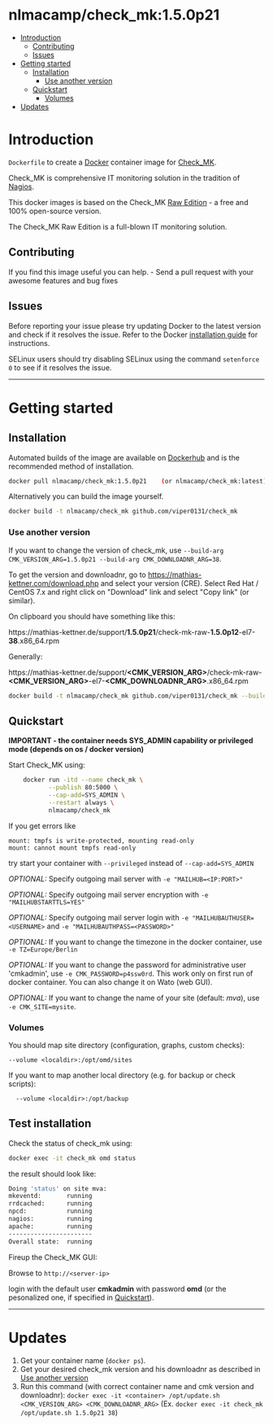 # nlmacamp/check_mk:1.5.0p21

- [Introduction](#introduction)
  - [Contributing](#contributing)
  - [Issues](#issues)
- [Getting started](#getting-started)
  - [Installation](#installation)
    - [Use another version](#use-another-version)
  - [Quickstart](#quickstart)
    - [Volumes](#volumes)
- [Updates](#updates)


# Introduction

`Dockerfile` to create a [Docker](https://www.docker.com/) container image for [Check_MK](https://mathias-kettner.de/check_mk.html).

Check_MK is comprehensive IT monitoring solution in the tradition of [Nagios](https://www.nagios.org/).

This docker images is based on the Check_MK [Raw Edition](http://mathias-kettner.com/check_mk_introduction.html) - a free and 100% open-source version.

The Check_MK Raw Edition is a full-blown IT monitoring solution.

## Contributing

If you find this image useful you can help. - Send a pull request with your awesome features and bug fixes

## Issues

Before reporting your issue please try updating Docker to the latest version and check if it resolves the issue. Refer to the Docker [installation guide](https://docs.docker.com/installation) for instructions.

SELinux users should try disabling SELinux using the command `setenforce 0` to see if it resolves the issue.

----------

# Getting started

## Installation

Automated builds of the image are available on [Dockerhub](https://hub.docker.com/r/nlmacamp/check_mk) and is the recommended method of installation.

```bash
docker pull nlmacamp/check_mk:1.5.0p21    (or nlmacamp/check_mk:latest)
```

Alternatively you can build the image yourself.

```bash
docker build -t nlmacamp/check_mk github.com/viper0131/check_mk
```

### Use another version

If you want to change the version of check_mk, use `--build-arg CMK_VERSION_ARG=1.5.0p21 --build-arg CMK_DOWNLOADNR_ARG=38`.

To get the version and downloadnr, go to https://mathias-kettner.com/download.php and select your version (CRE). Select Red Hat / CentOS 7.x and right click on "Download" link and select "Copy link" (or similar).

On clipboard you should have something like this:

https://<span></span>mathias-kettner.de\/support\/**1.5.0p21**\/check-mk-raw-**1.5.0p12**-el7-**38**.x86_64.rpm

Generally:

https://<span></span>mathias-kettner.de\/support\/**<CMK_VERSION_ARG>**\/check-mk-raw-**<CMK_VERSION_ARG>**-el7-**<CMK_DOWNLOADNR_ARG>**.x86_64.rpm

```bash
docker build -t nlmacamp/check_mk github.com/viper0131/check_mk --build-arg CMK_VERSION_ARG=1.5.0p21 --build-arg CMK_DOWNLOADNR_ARG=38
```

## Quickstart

**IMPORTANT - the container needs SYS_ADMIN capability or privileged mode (depends on os / docker version)**

Start Check_MK using:

```bash
    docker run -itd --name check_mk \
           --publish 80:5000 \
           --cap-add=SYS_ADMIN \
           --restart always \
           nlmacamp/check_mk
```

If you get errors like

```
mount: tmpfs is write-protected, mounting read-only
mount: cannot mount tmpfs read-only
```

try start your container with `--privileged` instead of `--cap-add=SYS_ADMIN`

*OPTIONAL:* Specify outgoing mail server with `-e "MAILHUB=<IP:PORT>"`

*OPTIONAL:* Specify outgoing mail server encryption with `-e "MAILHUBSTARTTLS=YES"`

*OPTIONAL:* Specify outgoing mail server login with `-e "MAILHUBAUTHUSER=<USERNAME>` and `-e "MAILHUBAUTHPASS=<PASSWORD>"`

*OPTIONAL:* If you want to change the timezone in the docker container, use `-e TZ=Europe/Berlin`

*OPTIONAL:* If you want to change the password for administrative user 'cmkadmin', use `-e CMK_PASSWORD=p4ssw0rd`. This work only on first run of docker container. You can also change it on Wato (web GUI).  

*OPTIONAL:* If you want to change the name of your site (default: *mva*), use `-e CMK_SITE=mysite`. 

### Volumes

You should map site directory (configuration, graphs, custom checks):
```
--volume <localdir>:/opt/omd/sites
```

If you want to map another local directory (e.g. for backup or check scripts):

```
  --volume <localdir>:/opt/backup
```

## Test installation

Check the status of check_mk using:

```bash
docker exec -it check_mk omd status
```

the result should look like:

```bash
Doing 'status' on site mva:
mkeventd:       running
rrdcached:      running
npcd:           running
nagios:         running
apache:         running
-----------------------
Overall state:  running
```


Fireup the Check_MK GUI:

Browse to `http://<server-ip>`

login with the default user **cmkadmin** with password **omd** (or the pesonalized one, if specified in [Quickstart](#quickstart)).

----------

# Updates

1. Get your container name (`docker ps`).
2. Get your desired check_mk version and his downloadnr as described in [Use another version](#use-another-version)
3. Run this command (with correct container name and cmk version and downloadnr): `docker exec -it <container> /opt/update.sh <CMK_VERSION_ARG> <CMK_DOWNLOADNR_ARG>` (Ex. `docker exec -it check_mk /opt/update.sh 1.5.0p21 38`)
